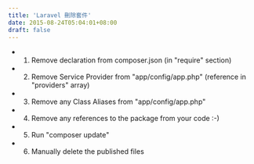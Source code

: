 ```yaml
---
title: 'Laravel 刪除套件'
date: 2015-08-24T05:04:01+08:00
draft: false
---
```


- 1. Remove declaration from composer.json (in "require" section)
- 2. Remove Service Provider from "app/config/app.php" (reference in "providers" array)
- 3. Remove any Class Aliases from "app/config/app.php"
- 4. Remove any references to the package from your code :-)
- 5. Run "composer update"
- 6. Manually delete the published files


